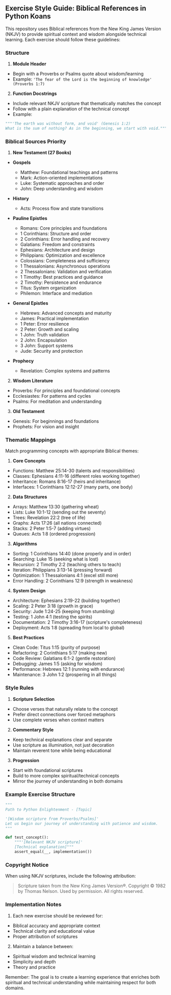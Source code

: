 ## Exercise Style Guide: Biblical References in Python Koans

This repository uses Biblical references from the New King James Version (NKJV) to provide spiritual context and wisdom alongside technical learning. Each exercise should follow these guidelines:

### Structure

1. **Module Header**
- Begin with a Proverbs or Psalms quote about wisdom/learning
- Example: `'The fear of the Lord is the beginning of knowledge' (Proverbs 1:7)`

2. **Function Docstrings**
- Include relevant NKJV scripture that thematically matches the concept
- Follow with a plain explanation of the technical concept
- Example:
```python
"""'The earth was without form, and void' (Genesis 1:2)
What is the sum of nothing? As in the beginning, we start with void."""
```

### Biblical Sources Priority

1. **New Testament (27 Books)**
- **Gospels**
  - Matthew: Foundational teachings and patterns
  - Mark: Action-oriented implementations
  - Luke: Systematic approaches and order
  - John: Deep understanding and wisdom

- **History**
  - Acts: Process flow and state transitions

- **Pauline Epistles**
  - Romans: Core principles and foundations
  - 1 Corinthians: Structure and order
  - 2 Corinthians: Error handling and recovery
  - Galatians: Freedom and constraints
  - Ephesians: Architecture and design
  - Philippians: Optimization and excellence
  - Colossians: Completeness and sufficiency
  - 1 Thessalonians: Asynchronous operations
  - 2 Thessalonians: Validation and verification
  - 1 Timothy: Best practices and guidance
  - 2 Timothy: Persistence and endurance
  - Titus: System organization
  - Philemon: Interface and mediation

- **General Epistles**
  - Hebrews: Advanced concepts and maturity
  - James: Practical implementation
  - 1 Peter: Error resilience
  - 2 Peter: Growth and scaling
  - 1 John: Truth validation
  - 2 John: Encapsulation
  - 3 John: Support systems
  - Jude: Security and protection

- **Prophecy**
  - Revelation: Complex systems and patterns

2. **Wisdom Literature**
- Proverbs: For principles and foundational concepts
- Ecclesiastes: For patterns and cycles
- Psalms: For meditation and understanding

3. **Old Testament**
- Genesis: For beginnings and foundations
- Prophets: For vision and insight

### Thematic Mappings

Match programming concepts with appropriate Biblical themes:

1. **Core Concepts**
- Functions: Matthew 25:14-30 (talents and responsibilities)
- Classes: Ephesians 4:11-16 (different roles working together)
- Inheritance: Romans 8:16-17 (heirs and inheritance)
- Interfaces: 1 Corinthians 12:12-27 (many parts, one body)

2. **Data Structures**
- Arrays: Matthew 13:30 (gathering wheat)
- Lists: Luke 10:1-12 (sending out the seventy)
- Trees: Revelation 22:2 (tree of life)
- Graphs: Acts 17:26 (all nations connected)
- Stacks: 2 Peter 1:5-7 (adding virtues)
- Queues: Acts 1:8 (ordered progression)

3. **Algorithms**
- Sorting: 1 Corinthians 14:40 (done properly and in order)
- Searching: Luke 15 (seeking what is lost)
- Recursion: 2 Timothy 2:2 (teaching others to teach)
- Iteration: Philippians 3:13-14 (pressing forward)
- Optimization: 1 Thessalonians 4:1 (excel still more)
- Error Handling: 2 Corinthians 12:9 (strength in weakness)

4. **System Design**
- Architecture: Ephesians 2:19-22 (building together)
- Scaling: 2 Peter 3:18 (growth in grace)
- Security: Jude 1:24-25 (keeping from stumbling)
- Testing: 1 John 4:1 (testing the spirits)
- Documentation: 2 Timothy 3:16-17 (scripture's completeness)
- Deployment: Acts 1:8 (spreading from local to global)

5. **Best Practices**
- Clean Code: Titus 1:15 (purity of purpose)
- Refactoring: 2 Corinthians 5:17 (making new)
- Code Review: Galatians 6:1-2 (gentle restoration)
- Debugging: James 1:5 (asking for wisdom)
- Performance: Hebrews 12:1 (running with endurance)
- Maintenance: 3 John 1:2 (prospering in all things)

### Style Rules

1. **Scripture Selection**
- Choose verses that naturally relate to the concept
- Prefer direct connections over forced metaphors
- Use complete verses when context matters

2. **Commentary Style**
- Keep technical explanations clear and separate
- Use scripture as illumination, not just decoration
- Maintain reverent tone while being educational

3. **Progression**
- Start with foundational scriptures
- Build to more complex spiritual/technical concepts
- Mirror the journey of understanding in both domains

### Example Exercise Structure

```python
"""
Path to Python Enlightenment - [Topic]

'[Wisdom scripture from Proverbs/Psalms]'
Let us begin our journey of understanding with patience and wisdom.
"""

def test_concept():
    """'[Relevant NKJV scripture]'
    [Technical explanation]"""
    assert_equal(__, implementation())
```

### Copyright Notice

When using NKJV scriptures, include the following attribution:
> Scripture taken from the New King James Version®. Copyright © 1982 by Thomas Nelson. Used by permission. All rights reserved.

### Implementation Notes

1. Each new exercise should be reviewed for:
- Biblical accuracy and appropriate context
- Technical clarity and educational value
- Proper attribution of scriptures

2. Maintain a balance between:
- Spiritual wisdom and technical learning
- Simplicity and depth
- Theory and practice

Remember: The goal is to create a learning experience that enriches both spiritual and technical understanding while maintaining respect for both domains. 